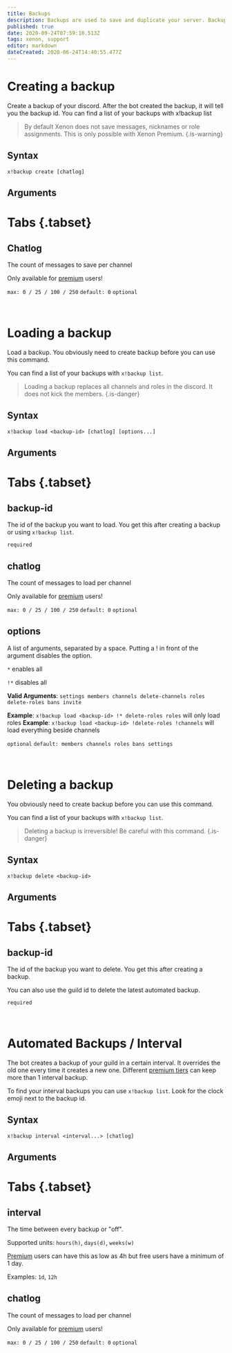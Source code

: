 ```yaml
---
title: Backups
description: Backups are used to save and duplicate your server. Backups are limited to the user that created it, but not limited to a server. That means you can use backups to move, or duplicate a server.
published: true
date: 2020-09-24T07:59:10.513Z
tags: xenon, support
editor: markdown
dateCreated: 2020-06-24T14:40:55.477Z
---
```


# Creating a backup
Create a backup of your discord. After the bot created the backup, it will tell you the backup id. You can find a list of your backups with x!backup list

> By default Xenon does not save messages, nicknames or role assignments. This is only possible with Xenon Premium.
{.is-warning}

## Syntax

`x!backup create [chatlog]`

## Arguments

# Tabs {.tabset}
## Chatlog

The count of messages to save per channel

Only available for [premium](/premium) users!

`max: 0 / 25 / 100 / 250` `default: 0` `optional`

<br />

# Loading a backup
Load a backup. You obviously need to create backup before you can use this command.

You can find a list of your backups with `x!backup list`.

> Loading a backup replaces all channels and roles in the discord. It does not kick the members.
{.is-danger}

## Syntax

`x!backup load <backup-id> [chatlog] [options...]`

## Arguments

# Tabs {.tabset}
## backup-id

The id of the backup you want to load. You get this after creating a backup or using `x!backup list`.

`required`

## chatlog

The count of messages to load per channel 

Only available for [premium](/premium) users!

`max: 0 / 25 / 100 / 250` `default: 0` `optional`

## options

A list of arguments, separated by a space. Putting a ! in front of the argument disables the option.

`*` enables all

`!*` disables all

**Valid Arguments**: `settings members channels delete-channels roles delete-roles bans invite`

**Example**: `x!backup load <backup-id> !* delete-roles roles` will only load roles
**Example**: `x!backup load <backup-id> !delete-roles !channels` will load everything beside channels

`optional` `default: members channels roles bans settings`

<br />

# Deleting a backup

You obviously need to create backup before you can use this command.

You can find a list of your backups with `x!backup list`.

> Deleting a backup is irreversible! Be careful with this command.
{.is-danger}

## Syntax

`x!backup delete <backup-id>`

## Arguments

# Tabs {.tabset}
## backup-id

The id of the backup you want to delete. You get this after creating a backup.

You can also use the guild id to delete the latest automated backup. 

`required`

<br />

# Automated Backups / Interval

The bot creates a backup of your guild in a certain interval. It overrides the old one every time it creates a new one. Different [premium tiers](https://wiki.xenon.bot/en/premium#xenon-tiers) can keep more than 1 interval backup.

To find your interval backups you can use `x!backup list`. Look for the clock emoji next to the backup id.

## Syntax

`x!backup interval <interval...> [chatlog]`

## Arguments

# Tabs {.tabset}
## interval

The time between every backup or "off".

Supported units: `hours(h)`, `days(d)`, `weeks(w)`

[Premium](https://wiki.xenon.bot/en/premium#xenon-tiers) users can have this as low as 4h but free users have a minimum of 1 day.

Examples: `1d`, `12h`

## chatlog

The count of messages to load per channel 

Only available for [premium](/premium) users!

`max: 0 / 25 / 100 / 250` `default: 0` `optional`
